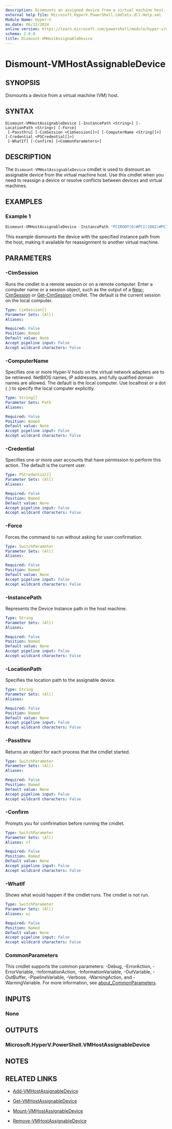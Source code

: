 ```yaml
---
description: Dismounts an assigned device from a virtual machine host.
external help file: Microsoft.HyperV.PowerShell.Cmdlets.dll-Help.xml
Module Name: Hyper-V
ms.date: 06/12/2024
online version: https://learn.microsoft.com/powershell/module/hyper-v/dismount-vmhostassignabledevice?view=windowsserver2022-ps&wt.mc_id=ps-gethelp
schema: 2.0.0
title: Dismount-VMHostAssignableDevice
---
```


# Dismount-VMHostAssignableDevice

## SYNOPSIS
Dismounts a device from a virtual machine (VM) host.

## SYNTAX

```
Dismount-VMHostAssignableDevice [-InstancePath <String>] [-LocationPath <String>] [-Force]
 [-Passthru] [-CimSession <CimSession[]>] [-ComputerName <String[]>] [-Credential <PSCredential[]>]
 [-WhatIf] [-Confirm] [<CommonParameters>]
```

## DESCRIPTION

The `Dismount-VMHostAssignableDevice` cmdlet is used to dismount an assignable device from the
virtual machine host. Use this cmdlet when you need to reassign a device or resolve conflicts
between devices and virtual machines.

## EXAMPLES

### Example 1

```powershell
Dismount-VMHostAssignableDevice -InstancePath "PCIROOT(0)#PCI(1D02)#PCI(0000)"
```

This example dismounts the device with the specified instance path from the host, making it
available for reassignment to another virtual machine.

## PARAMETERS

### -CimSession

Runs the cmdlet in a remote session or on a remote computer. Enter a computer name or a session
object, such as the output of a [New-CimSession](/powershell/module/cimcmdlets/new-cimsession)
or [Get-CimSession](/powershell/module/cimcmdlets/get-cimsession) cmdlet. The default is the
current session on the local computer.

```yaml
Type: CimSession[]
Parameter Sets: (All)
Aliases:

Required: False
Position: Named
Default value: None
Accept pipeline input: False
Accept wildcard characters: False
```

### -ComputerName

Specifies one or more Hyper-V hosts on the virtual network adapters are to be retrieved. NetBIOS
names, IP addresses, and fully qualified domain names are allowed. The default is the local
computer. Use localhost or a dot (`.`) to specify the local computer explicitly.

```yaml
Type: String[]
Parameter Sets: Path
Aliases:

Required: False
Position: Named
Default value: None
Accept pipeline input: False
Accept wildcard characters: False
```

### -Credential

Specifies one or more user accounts that have permission to perform this action. The default is the
current user.

```yaml
Type: PSCredential[]
Parameter Sets: (All)
Aliases:

Required: False
Position: Named
Default value: None
Accept pipeline input: False
Accept wildcard characters: False
```

### -Force

Forces the command to run without asking for user confirmation.

```yaml
Type: SwitchParameter
Parameter Sets: (All)
Aliases:

Required: False
Position: Named
Default value: None
Accept pipeline input: False
Accept wildcard characters: False
```

### -InstancePath

Represents the Device Instance path in the host machine.

```yaml
Type: String
Parameter Sets: (All)
Aliases:

Required: False
Position: Named
Default value: None
Accept pipeline input: False
Accept wildcard characters: False
```

### -LocationPath

Specifies the location path to the assignable device.

```yaml
Type: String
Parameter Sets: (All)
Aliases:

Required: False
Position: Named
Default value: None
Accept pipeline input: False
Accept wildcard characters: False
```

### -Passthru

Returns an object for each process that the cmdlet started.

```yaml
Type: SwitchParameter
Parameter Sets: (All)
Aliases:

Required: False
Position: Named
Default value: None
Accept pipeline input: False
Accept wildcard characters: False
```

### -Confirm

Prompts you for confirmation before running the cmdlet.

```yaml
Type: SwitchParameter
Parameter Sets: (All)
Aliases: cf

Required: False
Position: Named
Default value: None
Accept pipeline input: False
Accept wildcard characters: False
```

### -WhatIf

Shows what would happen if the cmdlet runs. The cmdlet is not run.

```yaml
Type: SwitchParameter
Parameter Sets: (All)
Aliases: wi

Required: False
Position: Named
Default value: None
Accept pipeline input: False
Accept wildcard characters: False
```

### CommonParameters

This cmdlet supports the common parameters: -Debug, -ErrorAction, -ErrorVariable,
-InformationAction, -InformationVariable, -OutVariable, -OutBuffer, -PipelineVariable, -Verbose,
-WarningAction, and -WarningVariable. For more information, see
[about_CommonParameters](/powershell/module/microsoft.powershell.core/about/about_commonparameters).

## INPUTS

### None

## OUTPUTS

### Microsoft.HyperV.PowerShell.VMHostAssignableDevice

## NOTES

## RELATED LINKS

- [Add-VMHostAssignableDevice](add-vmhostassignabledevice.md)

- [Get-VMHostAssignableDevice](get-vmhostassignabledevice.md)

- [Mount-VMHostAssignableDevice](mount-vmhostassignabledevice.md)

- [Remove-VMHostAssignableDevice](remove-vmhostassignabledevice.md)
